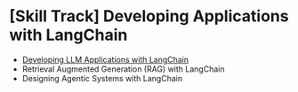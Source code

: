 # [Skill Track] Developing Applications with LangChain

+ [Developing LLM Applications with LangChain](/courses/datacamp/Developing_LLM_applications_with_LongChain/)
+ Retrieval Augmented Generation (RAG) with LangChain
+ Designing Agentic Systems with LangChain

